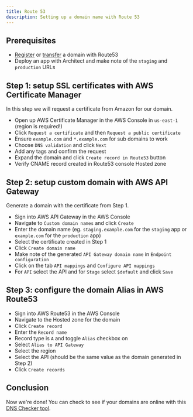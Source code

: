 ```yaml
---
title: Route 53
description: Setting up a domain name with Route 53
---
```



## Prerequisites 

- [Register](https://docs.aws.amazon.com/Route53/latest/DeveloperGuide/domain-register.html) or [transfer](https://docs.aws.amazon.com/Route53/latest/DeveloperGuide/domain-transfer-to-route-53.html) a domain with Route53
- Deploy an app with Architect and make note of the `staging` and `production` URLs

## Step 1: setup SSL certificates with AWS Certificate Manager

In this step we will request a certificate from Amazon for our domain.

- Open up AWS Certificate Manager in the AWS Console in `us-east-1` (region is required!)
- Click `Request a certificate` and then `Request a public certificate`
- Ensure `example.com` and `*.example.com` for sub domains to work
- Choose `DNS validation` and click `Next`
- Add any tags and confirm the request
- Expand the domain and click `Create record in Route53` button
- Verify CNAME record created in Route53 console Hosted zone

## Step 2: setup custom domain with AWS API Gateway

Generate a domain with the certificate from Step 1.

- Sign into AWS API Gateway in the AWS Console
- Navigate to `Custom domain names` and click `Create`
- Enter the domain name (eg. `staging.example.com` for the `staging` app or `example.com` for the `production` app)
- Select the certificate created in Step 1
- Click `Create domain name`
- Make note of the generated `API Gateway domain name` in `Endpoint configuration`
- Click on the tab `API mappings` and `Configure API mappings`
- For `API` select the API and for `Stage` select `$default` and click `Save`

## Step 3: configure the domain Alias in AWS Route53

- Sign into AWS Route53 in the AWS Console
- Navigate to the Hosted zone for the domain
- Click `Create record`
- Enter the `Record name`
- Record type is `A` and toggle `Alias` checkbox on
- Select `Alias to API Gateway`
- Select the region
- Select the API (should be the same value as the domain generated in Step 2)
- Click `Create records`

## Conclusion

Now we're done! You can check to see if your domains are online with this [DNS Checker tool](https://dnschecker.org/).
